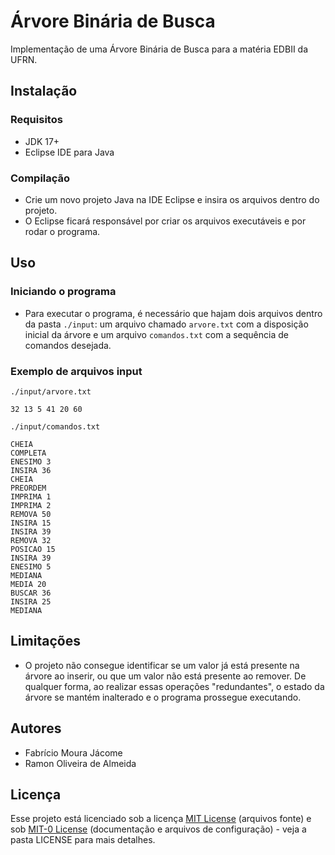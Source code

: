 <!--
SPDX-FileCopyrightText: 2023 Fabrício Moura Jácome
SPDX-FileCopyrightText: 2023 Ramon Oliveira de Almeida

SPDX-License-Identifier: MIT-0
-->

# Árvore Binária de Busca
Implementação de uma Árvore Binária de Busca para a matéria EDBII da UFRN.

## Instalação

### Requisitos
- JDK 17+
- Eclipse IDE para Java

### Compilação
- Crie um novo projeto Java na IDE Eclipse e insira os arquivos dentro do projeto.
- O Eclipse ficará responsável por criar os arquivos executáveis e por rodar o programa.

## Uso
### Iniciando o programa
- Para executar o programa, é necessário que hajam dois arquivos dentro da pasta `./input`: um arquivo chamado `arvore.txt` com a disposição inicial da árvore e um arquivo `comandos.txt` com a sequência de comandos desejada.

### Exemplo de arquivos input
```
./input/arvore.txt

32 13 5 41 20 60
```

```
./input/comandos.txt

CHEIA
COMPLETA
ENESIMO 3
INSIRA 36
CHEIA
PREORDEM
IMPRIMA 1
IMPRIMA 2
REMOVA 50
INSIRA 15
INSIRA 39
REMOVA 32
POSICAO 15
INSIRA 39
ENESIMO 5
MEDIANA
MEDIA 20
BUSCAR 36
INSIRA 25
MEDIANA
```

## Limitações
- O projeto não consegue identificar se um valor já está presente na árvore ao inserir, ou que um valor não está presente ao remover. De qualquer forma, ao realizar essas operações "redundantes", o estado da árvore se mantém inalterado e o programa prossegue executando.

## Autores
- Fabrício Moura Jácome
- Ramon Oliveira de Almeida

## Licença
Esse projeto está licenciado sob a licença [MIT License](https://spdx.org/licenses/MIT.html) (arquivos fonte) e sob [MIT-0 License](https://spdx.org/licenses/MIT-0) (documentação e arquivos de configuração) - veja a pasta LICENSE para mais detalhes.
